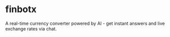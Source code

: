 # finbotx
A real-time currency converter powered by AI - get instant answers and live exchange rates via chat.
